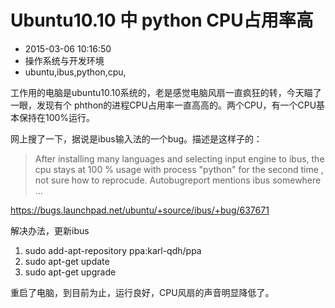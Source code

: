 # Ubuntu10.10 中 python CPU占用率高
- 2015-03-06 10:16:50
- 操作系统与开发环境
- ubuntu,ibus,python,cpu,

<!--markdown-->工作用的电脑是ubuntu10.10系统的，老是感觉电脑风扇一直疯狂的转，今天瞄了一眼，发现有个 phthon的进程CPU占用率一直高高的。两个CPU，有一个CPU基本保持在100%运行。


<!--more-->


网上搜了一下，据说是ibus输入法的一个bug。描述是这样子的：

> After installing many languages and selecting input engine to ibus, the cpu stays at 100 % usage with process "python" for the second time , not sure how to reprocude. Autobugreport mentions ibus somewhere ...

https://bugs.launchpad.net/ubuntu/+source/ibus/+bug/637671

解决办法，更新ibus

1. sudo add-apt-repository ppa:karl-qdh/ppa
2. sudo apt-get update
3. sudo apt-get upgrade

重启了电脑，到目前为止，运行良好，CPU风扇的声音明显降低了。